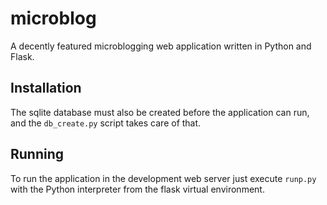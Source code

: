 microblog
=========

A decently featured microblogging web application written in Python and Flask.

Installation
------------

The sqlite database must also be created before the application can run, and the `db_create.py` script takes care of that.

Running
-------

To run the application in the development web server just execute `runp.py` with the Python interpreter from the flask virtual environment.

